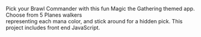 Pick your Brawl Commander with this fun Magic the Gathering themed app. Choose from 5 Planes walkers <br> representing each mana color, and stick around for a hidden pick. This project includes front end JavaScript.

